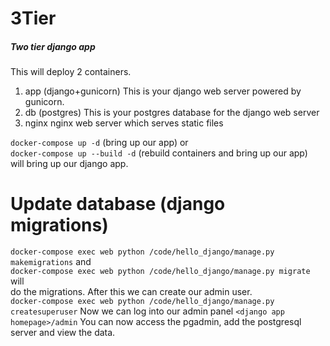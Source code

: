 # 3Tier
##### Two tier django app
This will deploy 2 containers.
1. app (django+gunicorn)
This is your django web server powered by gunicorn.
2. db (postgres)
This is your postgres database for the django web server
3. nginx
nginx web server which serves static files

`docker-compose up -d` (bring up our app) or  
`docker-compose up --build -d` (rebuild containers and bring up our app)  
will bring up our django app.  

# Update database (django migrations)
`docker-compose exec web python /code/hello_django/manage.py makemigrations` and  
`docker-compose exec web python /code/hello_django/manage.py migrate` will  
do the migrations. After this we can create our admin user.  
`docker-compose exec web python /code/hello_django/manage.py createsuperuser`
Now we can log into our admin panel
`<django app homepage>/admin`
You can now access the pgadmin, add the postgresql server and view the data.
